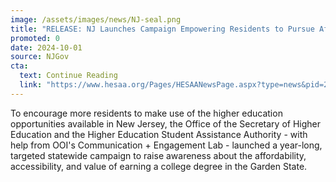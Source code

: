 ```yaml
---
image: /assets/images/news/NJ-seal.png
title: "RELEASE: NJ Launches Campaign Empowering Residents to Pursue Affordable, Accessible Degrees in the State"
promoted: 0
date: 2024-10-01
source: NJGov
cta:
  text: Continue Reading
  link: "https://www.hesaa.org/Pages/HESAANewsPage.aspx?type=news&pid=279"
---
```


To encourage more residents to make use of the higher education opportunities available in New Jersey, the Office of the Secretary of Higher Education and the Higher Education Student Assistance Authority - with help from OOI's Communication + Engagement Lab -   launched a year-long, targeted statewide campaign to raise awareness about the affordability, accessibility, and value of earning a college degree in the Garden State.
